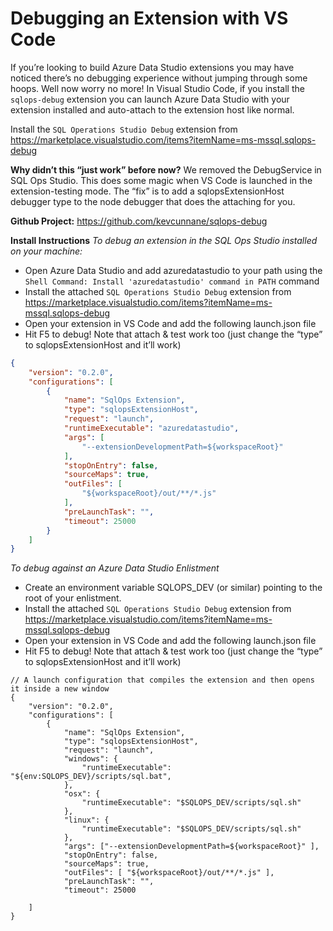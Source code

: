 # Debugging an Extension with VS Code

If you’re looking to build Azure Data Studio extensions you may have noticed there’s no debugging experience without jumping through some hoops. Well now worry no more! In Visual Studio Code, if you install the `sqlops-debug` extension you can launch Azure Data Studio with your extension installed and auto-attach to the extension host like normal.

Install the `SQL Operations Studio Debug` extension from https://marketplace.visualstudio.com/items?itemName=ms-mssql.sqlops-debug
 
**Why didn’t this “just work” before now?**
We removed the DebugService in SQL Ops Studio. This does some magic when VS Code is launched in the extension-testing mode. The “fix” is to add a sqlopsExtensionHost debugger type to the node debugger that does the attaching for you.
 
**Github Project:** https://github.com/kevcunnane/sqlops-debug 
 
**Install Instructions**
*To debug an extension in the SQL Ops Studio installed on your machine:*
-	Open Azure Data Studio and add azuredatastudio to your path using the `Shell Command: Install 'azuredatastudio' command in PATH` command
-	Install the attached `SQL Operations Studio Debug` extension from https://marketplace.visualstudio.com/items?itemName=ms-mssql.sqlops-debug
-	Open your extension in VS Code and add the following launch.json file 
-	Hit F5 to debug! Note that attach & test work too (just change the “type” to sqlopsExtensionHost and it’ll work)
 
```json
{
    "version": "0.2.0",
    "configurations": [
        {
            "name": "SqlOps Extension",
            "type": "sqlopsExtensionHost",
            "request": "launch",
            "runtimeExecutable": "azuredatastudio",
            "args": [
                "--extensionDevelopmentPath=${workspaceRoot}"
            ],
            "stopOnEntry": false,
            "sourceMaps": true,
            "outFiles": [
                "${workspaceRoot}/out/**/*.js"
            ],
            "preLaunchTask": "",
            "timeout": 25000
        }
    ]
}
```

*To debug against an Azure Data Studio Enlistment*
-	Create an environment variable SQLOPS_DEV (or similar) pointing to the root of your enlistment.
-	Install the attached `SQL Operations Studio Debug` extension from https://marketplace.visualstudio.com/items?itemName=ms-mssql.sqlops-debug
-	Open your extension in VS Code and add the following launch.json file
-	Hit F5 to debug! Note that attach & test work too (just change the “type” to sqlopsExtensionHost and it’ll work)
 
```
// A launch configuration that compiles the extension and then opens it inside a new window
{
    "version": "0.2.0",
    "configurations": [
        {
            "name": "SqlOps Extension",
            "type": "sqlopsExtensionHost",
            "request": "launch",
            "windows": {
                "runtimeExecutable": "${env:SQLOPS_DEV}/scripts/sql.bat",
            },
            "osx": {
                "runtimeExecutable": "$SQLOPS_DEV/scripts/sql.sh"
            },
            "linux": {
                "runtimeExecutable": "$SQLOPS_DEV/scripts/sql.sh"
            },
            "args": ["--extensionDevelopmentPath=${workspaceRoot}" ],
            "stopOnEntry": false,
            "sourceMaps": true,
            "outFiles": [ "${workspaceRoot}/out/**/*.js" ],
            "preLaunchTask": "",
            "timeout": 25000
        
    ]
}
```

